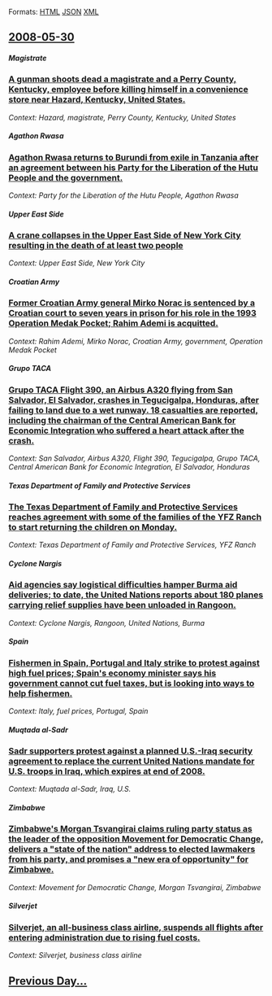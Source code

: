 
Formats: [HTML](2008/05/30/index.html)  [JSON](2008/05/30/index.json)  [XML](2008/05/30/index.xml)  

## [2008-05-30](/news/2008/05/30/index.md)

##### Magistrate
### [ A gunman shoots dead a magistrate and a Perry County, Kentucky, employee before killing himself in a convenience store near Hazard, Kentucky, United States. ](/news/2008/05/30/a-gunman-shoots-dead-a-magistrate-and-a-perry-county-kentucky-employee-before-killing-himself-in-a-convenience-store-near-hazard-kentuck.md)
_Context: Hazard, magistrate, Perry County, Kentucky, United States_

##### Agathon Rwasa
### [ Agathon Rwasa returns to Burundi from exile in Tanzania after an agreement between his Party for the Liberation of the Hutu People and the government. ](/news/2008/05/30/agathon-rwasa-returns-to-burundi-from-exile-in-tanzania-after-an-agreement-between-his-party-for-the-liberation-of-the-hutu-people-and-the.md)
_Context: Party for the Liberation of the Hutu People, Agathon Rwasa_

##### Upper East Side
### [ A crane collapses in the Upper East Side of New York City resulting in the death of at least two people ](/news/2008/05/30/a-crane-collapses-in-the-upper-east-side-of-new-york-city-resulting-in-the-death-of-at-least-two-people.md)
_Context: Upper East Side, New York City_

##### Croatian Army
### [ Former Croatian Army general Mirko Norac is sentenced by a Croatian court to seven years in prison for his role in the 1993 Operation Medak Pocket; Rahim Ademi is acquitted. ](/news/2008/05/30/former-croatian-army-general-mirko-norac-is-sentenced-by-a-croatian-court-to-seven-years-in-prison-for-his-role-in-the-1993-operation-medak.md)
_Context: Rahim Ademi, Mirko Norac, Croatian Army, government, Operation Medak Pocket_

##### Grupo TACA
### [ Grupo TACA Flight 390, an Airbus A320 flying from San Salvador, El Salvador, crashes in Tegucigalpa, Honduras, after failing to land due to a wet runway. 18 casualties are reported, including the chairman of the Central American Bank for Economic Integration who suffered a heart attack after the crash. ](/news/2008/05/30/grupo-taca-flight-390-an-airbus-a320-flying-from-san-salvador-el-salvador-crashes-in-tegucigalpa-honduras-after-failing-to-land-due-to.md)
_Context: San Salvador, Airbus A320, Flight 390, Tegucigalpa, Grupo TACA, Central American Bank for Economic Integration, El Salvador, Honduras_

##### Texas Department of Family and Protective Services
### [ The Texas Department of Family and Protective Services reaches agreement with some of the families of the YFZ Ranch to start returning the children on Monday. ](/news/2008/05/30/the-texas-department-of-family-and-protective-services-reaches-agreement-with-some-of-the-families-of-the-yfz-ranch-to-start-returning-the.md)
_Context: Texas Department of Family and Protective Services, YFZ Ranch_

##### Cyclone Nargis
### [ Aid agencies say logistical difficulties hamper Burma aid deliveries; to date, the United Nations reports about 180 planes carrying relief supplies have been unloaded in Rangoon. ](/news/2008/05/30/aid-agencies-say-logistical-difficulties-hamper-burma-aid-deliveries-to-date-the-united-nations-reports-about-180-planes-carrying-relief.md)
_Context: Cyclone Nargis, Rangoon, United Nations, Burma_

##### Spain
### [ Fishermen in Spain, Portugal and Italy strike to protest against high fuel prices; Spain's economy minister says his government cannot cut fuel taxes, but is looking into ways to help fishermen. ](/news/2008/05/30/fishermen-in-spain-portugal-and-italy-strike-to-protest-against-high-fuel-prices-spain-s-economy-minister-says-his-government-cannot-cut.md)
_Context: Italy, fuel prices, Portugal, Spain_

##### Muqtada al-Sadr
### [ Sadr supporters protest against a planned U.S.-Iraq security agreement to replace the current United Nations mandate for U.S. troops in Iraq, which expires at end of 2008. ](/news/2008/05/30/sadr-supporters-protest-against-a-planned-u-s-airaq-security-agreement-to-replace-the-current-united-nations-mandate-for-u-s-troops-in-i.md)
_Context: Muqtada al-Sadr, Iraq, U.S._

##### Zimbabwe
### [ Zimbabwe's Morgan Tsvangirai claims ruling party status as the leader of the opposition Movement for Democratic Change, delivers a "state of the nation" address to elected lawmakers from his party, and promises a "new era of opportunity" for Zimbabwe. ](/news/2008/05/30/zimbabwe-s-morgan-tsvangirai-claims-ruling-party-status-as-the-leader-of-the-opposition-movement-for-democratic-change-delivers-a-state-o.md)
_Context: Movement for Democratic Change, Morgan Tsvangirai, Zimbabwe_

##### Silverjet
### [ Silverjet, an all-business class airline, suspends all flights after entering administration due to rising fuel costs. ](/news/2008/05/30/silverjet-an-all-business-class-airline-suspends-all-flights-after-entering-administration-due-to-rising-fuel-costs.md)
_Context: Silverjet, business class airline_

## [Previous Day...](/news/2008/05/29/index.md)

